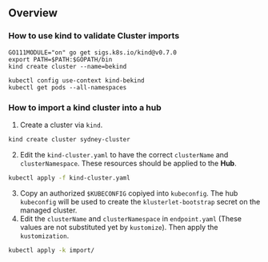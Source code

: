 
## Overview

### How to use kind to validate Cluster imports
```
GO111MODULE="on" go get sigs.k8s.io/kind@v0.7.0
export PATH=$PATH:$GOPATH/bin
kind create cluster --name=bekind

kubectl config use-context kind-bekind
kubectl get pods --all-namespaces
```

### How to import a kind cluster into a hub

1. Create a cluster via `kind`.
```bash
kind create cluster sydney-cluster
```
2. Edit the `kind-cluster.yaml` to have the correct `clusterName` and `clusterNamespace`. These resources should be applied to the **Hub**.
```bash
kubectl apply -f kind-cluster.yaml
```
3. Copy an authorized `$KUBECONFIG` copiyed into `kubeconfig`. The hub `kubeconfig` will be used to create the `klusterlet-bootstrap` secret on the managed cluster.
4. Edit the `clusterName` and `clusterNamespace` in `endpoint.yaml` (These values are not substituted yet by `kustomize`). Then apply the `kustomization`.
```bash
kubectl apply -k import/
```

